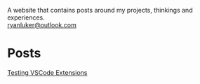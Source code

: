 A website that contains posts around my projects, thinkings and experiences.  
[ryanluker@outlook.com](mailto:ryanluker@outlook.com)

# Posts
[Testing VSCode Extensions](https://luker.dev/typescript/extension/testing/2018/06/27/testing-vscode-extensions.html)